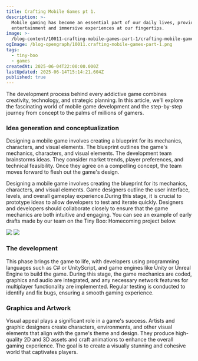 ```yaml
---
title: Crafting Mobile Games pt 1.
description: >-
  Mobile gaming has become an essential part of our daily lives, providing
  entertainment and immersive experiences at our fingertips.
image: >-
  /blog-content/10011-crafting-mobile-games-part-1/crafting-mobile-games-part-1-1.webp
ogImage: /blog-opengraph/10011.crafting-mobile-games-part-1.png
tags:
  - tiny-boo
  - games
createdAt: 2025-06-04T22:00:00.000Z
lastUpdated: 2025-06-14T15:14:21.604Z
published: true
---
```


The development process behind every addictive game combines creativity, technology, and strategic planning. In this article, we'll explore the fascinating world of mobile game development and the step-by-step journey from concept to the palms of millions of gamers.

### Idea generation and conceptualization

Designing a mobile game involves creating a blueprint for its mechanics, characters, and visual elements. The blueprint outlines the game's mechanics, characters, and visual elements. The development team brainstorms ideas. They consider market trends, player preferences, and technical feasibility. Once they agree on a compelling concept, the team moves forward to flesh out the game's design.

Designing a mobile game involves creating the blueprint for its mechanics, characters, and visual elements. Game designers outline the user interface, levels, and overall gameplay experience.During this stage, it is crucial to prototype ideas to allow developers to test and iterate quickly. Designers and developers should collaborate closely to ensure that the game mechanics are both intuitive and engaging. You can see an example of early drafts made by our team on the Tiny Boo: Homecoming project below.

<Image src="/blog-content/10011-crafting-mobile-games-part-1/crafting-mobile-games-part-1-1.webp" class="mx-auto"></Image> <Image src="/blog-content/10011-crafting-mobile-games-part-1/crafting-mobile-games-part-1-2.webp" class="mx-auto"></Image>

### The development

This phase brings the game to life, with developers using programming languages such as C# or UnityScript, and game engines like Unity or Unreal Engine to build the game. During this stage, the game mechanics are coded, graphics and audio are integrated, and any necessary network features for multiplayer functionality are implemented. Regular testing is conducted to identify and fix bugs, ensuring a smooth gaming experience.

### Graphics and Artwork

Visual appeal plays a significant role in a game's success. Artists and graphic designers create characters, environments, and other visual elements that align with the game's theme and design. They produce high-quality 2D and 3D assets and craft animations to enhance the overall gaming experience. The goal is to create a visually stunning and cohesive world that captivates players.
